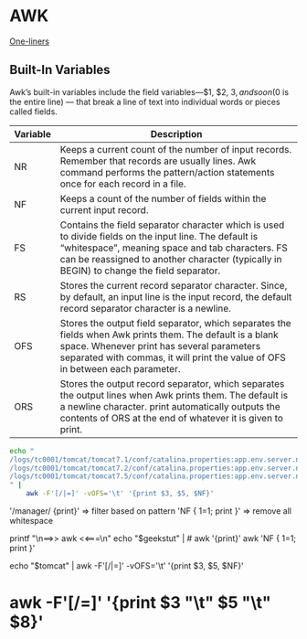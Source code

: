 # AWK

[One-liners](http://tuxgraphics.org/~guido/scripts/awk-one-liner.html)

## Built-In Variables

Awk’s built-in variables include the field variables—$1, $2, $3, and so on ($0 is the entire line) — that break a line of text into individual words or pieces called fields.

| Variable      | Description |
| ----------- | ----------- |
| NR | Keeps a current count of the number of input records. Remember that records are usually lines. Awk command performs the pattern/action statements once for each record in a file.|
| NF | Keeps a count of the number of fields within the current input record.|
| FS | Contains the field separator character which is used to divide fields on the input line. The default is “whitespace”, meaning space and tab characters. FS can be reassigned to another character (typically in BEGIN) to change the field separator.|
| RS | Stores the current record separator character. Since, by default, an input line is the input record, the default record separator character is a newline.|
| OFS | Stores the output field separator, which separates the fields when Awk prints them. The default is a blank space. Whenever print has several parameters separated with commas, it will print the value of OFS in between each parameter.|
| ORS | Stores the output record separator, which separates the output lines when Awk prints them. The default is a newline character. print automatically outputs the contents of ORS at the end of whatever it is given to print.|

```sh
echo "
/logs/tc0001/tomcat/tomcat7.1/conf/catalina.properties:app.env.server.name = demo.example.com
/logs/tc0001/tomcat/tomcat7.2/conf/catalina.properties:app.env.server.name = quest.example.com
/logs/tc0001/tomcat/tomcat7.5/conf/catalina.properties:app.env.server.name = www.example.com
" |
    awk -F'[/|=]' -vOFS='\t' '{print $3, $5, $NF}'
```

'/manager/ {print}'     => filter based on pattern
'NF { $1=$1; print }'   => remove all whitespace

printf "\n==>> awk <<===\n"
echo "$geekstut" |
    # awk '{print}'
    awk 'NF { $1=$1; print }'

echo "$tomcat" |
    awk -F'[/|=]' -vOFS='\t' '{print $3, $5, $NF}'

# awk -F'[/=]' '{print $3 "\t" $5 "\t" $8}'

